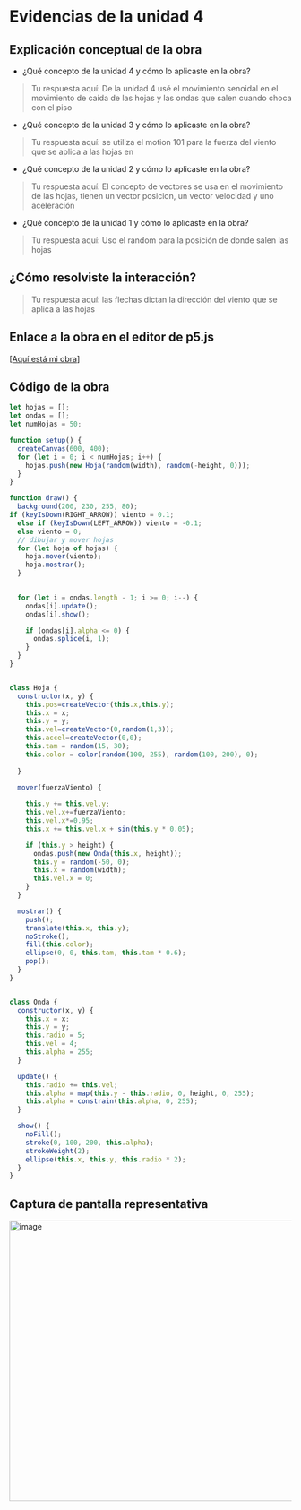 # Evidencias de la unidad 4

## Explicación conceptual de la obra

* ¿Qué concepto de la unidad 4 y cómo lo aplicaste en la obra?
> Tu respuesta aquí:
  De la unidad 4 usé el movimiento senoidal en el movimiento de caida de las hojas y las ondas que salen cuando choca con el piso
>

* ¿Qué concepto de la unidad 3 y cómo lo aplicaste en la obra?
> Tu respuesta aquí:
  se utiliza el motion 101 para la fuerza del viento que se aplica a las hojas en 
>

* ¿Qué concepto de la unidad 2 y cómo lo aplicaste en la obra?
> Tu respuesta aquí:
  El concepto de vectores se usa en el movimiento de las hojas, tienen un vector posicion, un vector velocidad y uno aceleración
>

* ¿Qué concepto de la unidad 1 y cómo lo aplicaste en la obra?
> Tu respuesta aquí:
  Uso el random para la posición de donde salen las hojas
>

## ¿Cómo resolviste la interacción?
> Tu respuesta aquí:
  las flechas dictan la dirección del viento que se aplica a las hojas
>

## Enlace a la obra en el editor de p5.js

[[Aquí está mi obra](https://editor.p5js.org/nijesa/sketches/xrtrgNAhS)]

## Código de la obra 

``` js
let hojas = [];   
let ondas = [];   
let numHojas = 50; 

function setup() {
  createCanvas(600, 400);
  for (let i = 0; i < numHojas; i++) {
    hojas.push(new Hoja(random(width), random(-height, 0)));
  }
}

function draw() {
  background(200, 230, 255, 80);
if (keyIsDown(RIGHT_ARROW)) viento = 0.1;
  else if (keyIsDown(LEFT_ARROW)) viento = -0.1;
  else viento = 0;
  // dibujar y mover hojas
  for (let hoja of hojas) {
    hoja.mover(viento);
    hoja.mostrar();
  }

  
  for (let i = ondas.length - 1; i >= 0; i--) {
    ondas[i].update();
    ondas[i].show();

    if (ondas[i].alpha <= 0) {
      ondas.splice(i, 1); 
    }
  }
}


class Hoja {
  constructor(x, y) {
    this.pos=createVector(this.x,this.y);
    this.x = x;
    this.y = y;
    this.vel=createVector(0,random(1,3));
    this.accel=createVector(0,0);    
    this.tam = random(15, 30);
    this.color = color(random(100, 255), random(100, 200), 0);
    
  }

  mover(fuerzaViento) {
    
    this.y += this.vel.y;
    this.vel.x+=fuerzaViento;
    this.vel.x*=0.95;
    this.x += this.vel.x + sin(this.y * 0.05);

    if (this.y > height) {
      ondas.push(new Onda(this.x, height)); 
      this.y = random(-50, 0);
      this.x = random(width);
      this.vel.x = 0; 
    }
  }

  mostrar() {
    push();
    translate(this.x, this.y);
    noStroke();
    fill(this.color);
    ellipse(0, 0, this.tam, this.tam * 0.6);
    pop();
  }
}


class Onda {
  constructor(x, y) {
    this.x = x;
    this.y = y;
    this.radio = 5;        
    this.vel = 4;          
    this.alpha = 255;      
  }

  update() {
    this.radio += this.vel;
    this.alpha = map(this.y - this.radio, 0, height, 0, 255); 
    this.alpha = constrain(this.alpha, 0, 255);
  }

  show() {
    noFill();
    stroke(0, 100, 200, this.alpha);
    strokeWeight(2);
    ellipse(this.x, this.y, this.radio * 2);
  }
}
```

## Captura de pantalla representativa
<img width="745" height="501" alt="image" src="https://github.com/user-attachments/assets/d5ffbf03-5b0a-41e9-9aba-a484578b8245" />









